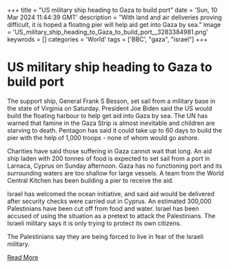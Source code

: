 +++
title = "US military ship heading to Gaza to build port"
date = 'Sun, 10 Mar 2024 11:44:39 GMT'
description = "With land and air deliveries proving difficult, it is hoped a floating pier will help aid get into Gaza by sea."
image = 'US_military_ship_heading_to_Gaza_to_build_port__3283384981.png'
keywrods =  []
categories = 'World'
tags = ['BBC', "gaza", "israel"]
+++

# US military ship heading to Gaza to build port

The support ship, General Frank S Besson, set sail from a military base in the state of Virginia on Saturday.
President Joe Biden said the US would build the floating harbour to help get aid into Gaza by sea.
The UN has warned that famine in the Gaza Strip is almost inevitable and children are starving to death.
Pentagon has said it could take up to 60 days to build the pier with the help of 1,000 troops - none of whom would go ashore.

Charities have said those suffering in Gaza cannot wait that long.
An aid ship laden with 200 tonnes of food is expected to set sail from a port in Larnaca, Cyprus on Sunday afternoon.
Gaza has no functioning port and its surrounding waters are too shallow for large vessels.
A team from the World Central Kitchen has been building a pier to receive the aid.

Israel has welcomed the ocean initiative, and said aid would be delivered after security checks were carried out in Cyprus.
An estimated 300,000 Palestinians have been cut off from food and water.
Israel has been accused of using the situation as a pretext to attack the Palestinians.
The Israeli military says it is only trying to protect its own citizens.

The Palestinians say they are being forced to live in fear of the Israeli military.


[Read More](https://www.bbc.co.uk/news/world-us-canada-68526503)
